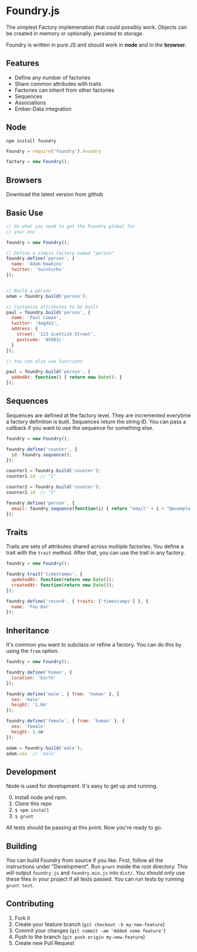 # Foundry.js

The simplest Factory implemenation that could possibly work. Objects
can be created in memory or optionally. persisted to storage.

Foundry is written in pure JS and should work in **node** and in the
**browser.**

## Features

* Define any number of factories
* Share common attributes with traits
* Factories can inherit from other factories
* Sequences
* Associations
* Ember-Data integration

## Node

`npm install foundry`

```javascript
Foundry = require('foundry').Foundry

factory = new Foundry();
```

## Browsers

Download the latest version from github

## Basic Use

```javascript
// Do what you need to get the Foundry global for 
// your env

foundry = new Foundry();

// Define a simple factory named "person"
foundry.define('person', {
  name: 'Adam Hawkins'
  twitter: 'twinturbo'
});


// Build a person
adam = foundry.build('person');

// Customize attributes to be built
paul = foundry.build('person', {
  name: 'Paul Cowan',
  twitter: 'dagda1',
  address: {
    street: '123 Scottish Street',
    postcode: 'AV881c'
  }
});

// You can also use functions

paul = foundry.build('person', {
  addedAt: function() { return new Date(); }
});
```

## Sequences

Sequences are defined at the factory level. They are incremented
everytime a factory definition is built. Sequences return the string
ID. You can pass a callback if you want to use the sequence for
something else.

```javascript
foundry = new Foundry();

foundry.define('counter', {
  id: foundry.sequence();
});

counter1 = foundry.build('counter');
counter1.id  // "1"

counter2 = foundry.build('counter');
counter2.id  // "2"

foundry.define('person', {
  email: foundry.sequence(function(i) { return "email" + i + "@example.com"})
});
```

## Traits

Traits are sets of attributes shared across multiple factories. You
define a trait with the `trait` method. After that, you can use the
trait in any factory.

```javascript
foundry = new Foundry();

foundry.trait('timestamps', {
  updatedAt: function(return new Date());
  createdAt: function(return new Date());
});

foundry.define('record', { traits: ['timestamps'] }, {
  name: 'Foo Bar'
});
```

## Inheritance

It's common you want to subclass or refine a factory. You can do this
by using the `from` option.


```javascript
foundry = new Foundry();

foundry.define('human', {
  location: 'Earth'
});

foundry.define('male', { from: 'human' }, {
  sex: 'male'
  height: '1.6m'
});

foundry.define('female', { from: 'human' }, {
  sex: 'female'
  height: 1.4m'
});

adam = foundry.build('male');
adam.sex  // 'male'
```

## Development

Node is used for development. It's easy to get up and running.

0. Install node and npm.
1. Clone this repo
2. `$ npm install`
3. `$ grunt`

All tests should be passing at this point. Now you're ready to go.

## Building

You can build Foundry from source if you like. First, follow all the
instructions under "Development". Run `grunt` inside the root
directory. This will output `foundry.js` and `foundry.min.js` into
`dist/`. You should only use these files in your project if all tests
passed. You can run tests by running `grunt test`.

## Contributing

1. Fork it
2. Create your feature branch (`git checkout -b my-new-feature`)
3. Commit your changes (`git commit -am 'Added some feature'`)
4. Push to the branch (`git push origin my-new-feature`)
5. Create new Pull Request

